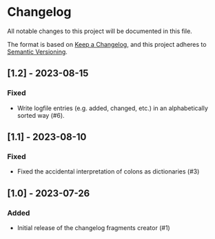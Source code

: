 # Changelog

All notable changes to this project will be documented in this file.

The format is based on [Keep a Changelog](https://keepachangelog.com/en/1.0.0/),
and this project adheres to [Semantic Versioning](https://semver.org/spec/v2.0.0.html).


## [1.2] - 2023-08-15

### Fixed

- Write logfile entries (e.g. added, changed, etc.) in an alphabetically sorted way (#6).


## [1.1] - 2023-08-10

### Fixed

- Fixed the accidental interpretation of colons as dictionaries (#3)


## [1.0] - 2023-07-26

### Added

- Initial release of the changelog fragments creator (#1)
